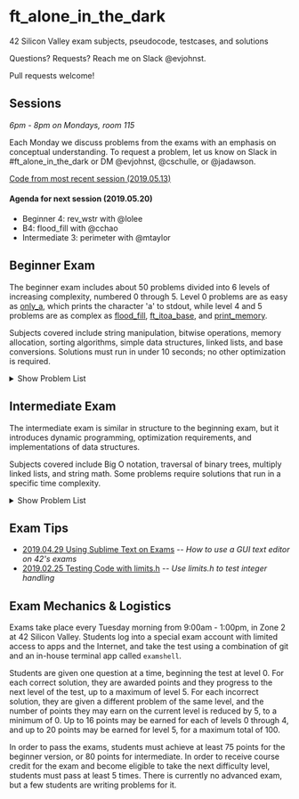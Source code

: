 # ft_alone_in_the_dark
42 Silicon Valley exam subjects, pseudocode, testcases, and solutions

Questions? Requests? Reach me on Slack @evjohnst.

Pull requests welcome!

## Sessions
*6pm - 8pm on Mondays, room 115*

Each Monday we discuss problems from the exams with an emphasis on conceptual understanding. To request a problem, let us know on Slack in #ft_alone_in_the_dark or DM @evjohnst, @cschulle, or @jadawson.

[Code from most recent session (2019.05.13)](Session_Code/2019.05.13)

#### Agenda for next session (2019.05.20)

* Beginner 4: rev_wstr with @lolee
* B4: flood_fill with @cchao
* Intermediate 3: perimeter with @mtaylor

## Beginner Exam

The beginner exam includes about 50 problems divided into 6 levels of increasing complexity, numbered 0 through 5. Level 0 problems are as easy as [only_a](Beginner_Exam/level_0/0-only_a), which prints the character 'a' to stdout, while level 4 and 5 problems are as complex as [flood_fill](Beginner_Exam/level_4/4-flood_fill), [ft_itoa_base](Beginner_Exam/level_5/5-ft_itoa_base), and [print_memory](Beginner_Exam/level_5/5-print_memory).

Subjects covered include string manipulation, bitwise operations, memory allocation, sorting algorithms, simple data structures, linked lists, and base conversions. Solutions must run in under 10 seconds; no other optimization is required.

<details>
	<summary>Show Problem List</summary>

| Problem                                                          | Subjects                                                             | Guide                                                      | Code                      |
| ---------------------------------------------------------------- | :------------------------------------------------------------------: | :--------------------------------------------------------: | :-----------------------: |
| [0-aff_a](Beginner_Exam/level_0/0-aff_a)                         | [:scroll:](Beginner_Exam/level_0/0-aff_a/subject.en.txt)             | :no_entry_sign:                                            | :no_entry_sign:           |
| [0-aff_first_param](Beginner_Exam/level_0/0-aff_first_param)     | [:scroll:](Beginner_Exam/level_0/0-aff_first_param/subject.en.txt)   | :no_entry_sign:                                            | :no_entry_sign:           |
| [0-hello](Beginner_Exam/level_0/0-hello)                         | [:scroll:](Beginner_Exam/level_0/0-hello/subject.en.txt)             | :no_entry_sign:                                            | :no_entry_sign:           |
| [0-maff_alpha](Beginner_Exam/level_0/0-maff_alpha)               | [:scroll:](Beginner_Exam/level_0/0-maff_alpha/subject.en.txt)        | :no_entry_sign:                                            | :no_entry_sign:           |
| [0-only_a](Beginner_Exam/level_0/0-only_a)                       | [:scroll:](Beginner_Exam/level_0/0-only_a/subject.en.txt)            | :no_entry_sign:                                            | :no_entry_sign:           |
| [0-only_z](Beginner_Exam/level_0/0-only_z)                       | [:scroll:](Beginner_Exam/level_0/0-only_z/subject.en.txt)            | :no_entry_sign:                                            | :no_entry_sign:           |
| [1-first_word](Beginner_Exam/level_1/1-first_word)               | [:scroll:](Beginner_Exam/level_1/1-first_word/subject.en.txt)        | :no_entry_sign:                                            | :no_entry_sign:           |
| [1-ft_strcpy](Beginner_Exam/level_1/1-ft_strcpy)                 | [:scroll:](Beginner_Exam/level_1/1-ft_strcpy/subject.en.txt)         | :no_entry_sign:                                            | :no_entry_sign:           |
| [1-repeat_alpha](Beginner_Exam/level_1/1-repeat_alpha)           | [:scroll:](Beginner_Exam/level_1/1-repeat_alpha/subject.en.txt)      | :no_entry_sign:                                            | :no_entry_sign:           |
| [1-rev_print](Beginner_Exam/level_1/1-rev_print)                 | [:scroll:](Beginner_Exam/level_1/1-rev_print/subject.en.txt)         | :no_entry_sign:                                            | :no_entry_sign:           |
| [1-rot_13](Beginner_Exam/level_1/1-rot_13)                       | [:scroll:](Beginner_Exam/level_1/1-rot_13/subject.en.txt)            | :no_entry_sign:                                            | :no_entry_sign:           |
| [1-ulstr](Beginner_Exam/level_1/1-ulstr)                         | [:scroll:](Beginner_Exam/level_1/1-ulstr/subject.en.txt)             | :no_entry_sign:                                            | :no_entry_sign:           |
| [2-alpha_mirror](Beginner_Exam/level_2/2-alpha_mirror)           | [:scroll:](Beginner_Exam/level_2/2-alpha_mirror/subject.en.txt)      | :no_entry_sign:                                            | :no_entry_sign:           |
| [2-do_op](Beginner_Exam/level_2/2-do_op)                         | [:scroll:](Beginner_Exam/level_2/2-do_op/subject.en.txt)             | [:green_book:](Beginner_Exam/level_2/2-do_op/README.md)    | :no_entry_sign:           |
| [2-ft_strdup](Beginner_Exam/level_2/2-ft_strdup)                 | [:scroll:](Beginner_Exam/level_2/2-ft_strdup/subject.en.txt)         | :no_entry_sign:                                            | :no_entry_sign:           |
| [2-ft_strrev](Beginner_Exam/level_2/2-ft_strrev)                 | [:scroll:](Beginner_Exam/level_2/2-ft_strrev/subject.en.txt)         | :no_entry_sign:                                            | :no_entry_sign:           |
| [2-inter](Beginner_Exam/level_2/2-inter)                         | [:scroll:](Beginner_Exam/level_2/2-inter/subject.en.txt)             | :no_entry_sign:                                            | :no_entry_sign:           |
| [2-max](Beginner_Exam/level_2/2-max)                             | [:scroll:](Beginner_Exam/level_2/2-max/subject.en.txt)               | :no_entry_sign:                                            | :no_entry_sign:           |
| [2-print_bits](Beginner_Exam/level_2/2-print_bits)               | [:scroll:](Beginner_Exam/level_2/2-print_bits/subject.en.txt)        | :no_entry_sign:                                            | :no_entry_sign:           |
| [2-reverse_bits](Beginner_Exam/level_2/2-reverse_bits)           | [:scroll:](Beginner_Exam/level_2/2-reverse_bits/subject.en.txt)      | :no_entry_sign:                                            | :no_entry_sign:           |
| [2-swap_bits](Beginner_Exam/level_2/2-swap_bits)                 | [:scroll:](Beginner_Exam/level_2/2-swap_bits/subject.en.txt)         | :no_entry_sign:                                            | :no_entry_sign:           |
| [3-add_prime_sum](Beginner_Exam/level_3/3-add_prime_sum)         | [:scroll:](Beginner_Exam/level_3/3-add_prime_sum/subject.en.txt)     | :no_entry_sign:                                            | :no_entry_sign:           |
| [3-epur_str](Beginner_Exam/level_3/3-epur_str)                   | [:scroll:](Beginner_Exam/level_3/3-epur_str/subject.en.txt)          | :no_entry_sign:                                            | :no_entry_sign:           |
| [3-ft_range](Beginner_Exam/level_3/3-ft_range)                   | [:scroll:](Beginner_Exam/level_3/3-ft_range/subject.en.txt)          | :no_entry_sign:                                            | :no_entry_sign:           |
| [3-ft_rrange](Beginner_Exam/level_3/3-ft_rrange)                 | [:scroll:](Beginner_Exam/level_3/3-ft_rrange/subject.en.txt)         | :no_entry_sign:                                            | :no_entry_sign:           |
| [3-hidenp](Beginner_Exam/level_3/3-hidenp)                       | [:scroll:](Beginner_Exam/level_3/3-hidenp/subject.en.txt)            | :no_entry_sign:                                            | :no_entry_sign:           |
| [3-paramsum](Beginner_Exam/level_3/3-paramsum)                   | [:scroll:](Beginner_Exam/level_3/3-paramsum/subject.en.txt)          | :no_entry_sign:                                            | :no_entry_sign:           |
| [3-pgcd](Beginner_Exam/level_3/3-pgcd)                           | [:scroll:](Beginner_Exam/level_3/3-pgcd/subject.en.txt)              | [:green_book:](Beginner_Exam/level_3/3-pgcd/README.md)     | :no_entry_sign:           |
| [3-print_hex](Beginner_Exam/level_3/3-print_hex)                 | [:scroll:](Beginner_Exam/level_3/3-print_hex/subject.en.txt)         | :no_entry_sign:                                            | :no_entry_sign:           |
| [3-rstr_capitalizer](Beginner_Exam/level_3/3-rstr_capitalizer)   | [:scroll:](Beginner_Exam/level_3/3-rstr_capitalizer/subject.en.txt)  | :no_entry_sign:                                            | :no_entry_sign:           |
| [3-str_capitalizer](Beginner_Exam/level_3/3-str_capitalizer)     | [:scroll:](Beginner_Exam/level_3/3-str_capitalizer/subject.en.txt)   | :no_entry_sign:                                            | :no_entry_sign:           |
| [3-tab_mult](Beginner_Exam/level_3/3-tab_mult)                   | [:scroll:](Beginner_Exam/level_3/3-tab_mult/subject.en.txt)          | :no_entry_sign:                                            | :no_entry_sign:           |
| [4-check_mate](Beginner_Exam/level_4/4-check_mate)               | [:scroll:](Beginner_Exam/level_4/4-check_mate/subject.en.txt)        | [:green_book:](Beginner_Exam/level_4/4-check_mate/README.md) | [:pencil:](Beginner_Exam/level_4/4-check_mate/check_mate.c) |
| [4-flood_fill](Beginner_Exam/level_4/4-flood_fill)               | [:scroll:](Beginner_Exam/level_4/4-flood_fill/subject.en.txt)        | :no_entry_sign:                                            | :no_entry_sign:           |
| [4-ft_list_foreach](Beginner_Exam/level_4/4-ft_list_foreach)     | [:scroll:](Beginner_Exam/level_4/4-ft_list_foreach/subject.en.txt)   | :no_entry_sign:                                            | :no_entry_sign:           |
| [4-ft_list_remove_if](Beginner_Exam/level_4/4-ft_list_remove_if) | [:scroll:](Beginner_Exam/level_4/4-ft_list_remove_if/subject.en.txt) | :no_entry_sign:                                            | :no_entry_sign:           |
| [4-rev_wstr](Beginner_Exam/level_4/4-rev_wstr)                   | [:scroll:](Beginner_Exam/level_4/4-rev_wstr/subject.en.txt)          | :no_entry_sign:                                            | :no_entry_sign:           |
| [4-rostring](Beginner_Exam/level_4/4-rostring)                   | [:scroll:](Beginner_Exam/level_4/4-rostring/subject.en.txt)          | [:green_book:](Beginner_Exam/level_4/4-rostring/README.md) | :no_entry_sign:           |
| [4-sort_int_tab](Beginner_Exam/level_4/4-sort_int_tab)           | [:scroll:](Beginner_Exam/level_4/4-sort_int_tab/subject.en.txt)      | :no_entry_sign:                                            | :no_entry_sign:           |
| [4-sort_list](Beginner_Exam/level_4/4-sort_list)                 | [:scroll:](Beginner_Exam/level_4/4-sort_list/subject.en.txt)         | :no_entry_sign:                                            | :no_entry_sign:           |
| [5-brackets](Beginner_Exam/level_5/5-brackets)                   | [:scroll:](Beginner_Exam/level_5/5-brackets/subject.en.txt)          | [:green_book:](Beginner_Exam/level_5/5-brackets/README.md) | [:pencil:](Beginner_Exam/level_5/5-brackets/brackets.c) |
| [5-ft_itoa_base](Beginner_Exam/level_5/5-ft_itoa_base)           | [:scroll:](Beginner_Exam/level_5/5-ft_itoa_base/subject.en.txt)      | [:green_book:](Beginner_Exam/level_5/5-ft_itoa_base/README.md) | [:pencil:](Beginner_Exam/level_5/5-ft_itoa_base/ft_itoa_base.c) |
| [5-options](Beginner_Exam/level_5/5-options)                     | [:scroll:](Beginner_Exam/level_5/5-options/subject.en.txt)           | :no_entry_sign:                                            | [:pencil:](Beginner_Exam/level_5/5-options/options.c) |
| [5-print_memory](Beginner_Exam/level_5/5-print_memory)           | [:scroll:](Beginner_Exam/level_5/5-print_memory/subject.en.txt)      | [:green_book:](Beginner_Exam/level_5/5-print_memory/README.md) | [:pencil:](Beginner_Exam/level_5/5-print_memory/print_memory.c) |
| [5-rpn_calc](Beginner_Exam/level_5/5-rpn_calc)                   | [:scroll:](Beginner_Exam/level_5/5-rpn_calc/subject.en.txt)          | [:green_book:](Beginner_Exam/level_5/5-rpn_calc/README.md) | [:pencil:](Beginner_Exam/level_5/5-rpn_calc/rpn_calc.c) |

</details>

## Intermediate Exam

The intermediate exam is similar in structure to the beginning exam, but it introduces dynamic programming, optimization requirements, and implementations of data structures.

Subjects covered include Big O notation, traversal of binary trees, multiply linked lists, and string math. Some problems require solutions that run in a specific time complexity.

<details>
	<summary>Show Problem List</summary>

| Problem              | Subjects | Guide | Code  |
| -------------------- | :------: | :---: | :---: |
| [0-find_pivot](Intermediate_Exam/level_0/0-find_pivot)		| [:scroll:](Intermediate_Exam/level_0/0-find_pivot/subject.en.txt)		| :no_entry_sign:													| [:pencil:](Intermediate_Exam/level_0/0-find_pivot/find_pivot.c) |
| [3-gold_gain](Intermediate_Exam/level_3/3-gold_gain)			| [:scroll:](Intermediate_Exam/level_3/3-gold_gain/subject.en.txt)		| [:green_book:](Intermediate_Exam/level_3/3-gold_gain/README.md)	| [:pencil:](Intermediate_Exam/level_3/3-gold_gain/gold_gain.c) |

</details>

## Exam Tips
* [2019.04.29 Using Sublime Text on Exams](Tips/2019.04.29_exam_sublime_text/README.md) -- _How to use a GUI text editor on 42's exams_
* [2019.02.25 Testing Code with limits.h](Tips/2019.02.25_limits.h/README.md) -- _Use limits.h to test integer handling_

## Exam Mechanics & Logistics

Exams take place every Tuesday morning from 9:00am - 1:00pm, in Zone 2 at 42 Silicon Valley. Students log into a special exam account with limited access to apps and the Internet, and take the test using a combination of git and an in-house terminal app called `examshell`.

Students are given one question at a time, beginning the test at level 0. For each correct solution, they are awarded points and they progress to the next level of the test, up to a maximum of level 5. For each incorrect solution, they are given a different problem of the same level, and the number of points they may earn on the current level is reduced by 5, to a minimum of 0. Up to 16 points may be earned for each of levels 0 through 4, and up to 20 points may be earned for level 5, for a maximum total of 100.

In order to pass the exams, students must achieve at least 75 points for the beginner version, or 80 points for intermediate. In order to receive course credit for the exam and become eligible to take the next difficulty level, students must pass at least 5 times. There is currently no advanced exam, but a few students are writing problems for it.